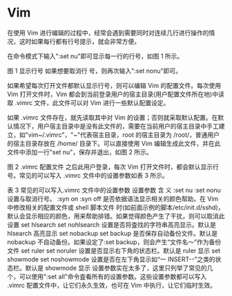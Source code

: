 # Vim

在使用 Vim 进行编辑的过程中，经常会遇到需要同时对连续几行进行操作的情况，这时如果每行都有行号提示，就会非常方便。

在命令模式下输入":set nu"即可显示每一行的行号，如图 1 所示。

图 1 显示行号
如果想要取消行 号，则再次输入":set nonu"即可。

如果希望每次打开文件都默认显示行号，则可以编辑 Vim 的配置文件。每次使用 Vim 打开文件时，Vim 都会到当前登录用户的宿主目录(用户配置文件所在地)中读取 .vimrc 文件，此文件可以对 Vim 进行一些默认配置设定。

如果 .vimrc 文件存在，就先读取其中对 Vim 的设置；否则就采取默认配置。在默认情况下，用户宿主目录中是没有此文件的，需要在当前用户的宿主目录中手工建立，如"vim~/.vimrc"，"~"代表宿主目录，root 的宿主目录为 /root/，普通用户的宿主目录存放在 /home/ 目录下。可以直接使用 Vim 编辑生成此文件，并在此文件中添加一行"set nu"，保存并退出，如图 2 所示。

图 2 .vimrc 配置文件
之后此用户登录，每次 Vim 打开文件时，都会默认显示行号。常见的可以写入 .vimrc 文件中的设置参数如表 3 所示。

表 3 常见的可以写入.vimrc 文件中的设置参数
设置参数 含 义
:set nu
:set nonu 设置与取消行号。
:syn on
:syn off 是否依据语法显示相关的颜色帮助。在 Vim 中修改相关的配置文件或 shell 脚本文件 时(如前面示例的脚本/etc/init.d/sshd)，默认会显示相应的颜色，用来帮助排错。如果觉得颜色产生了干扰，则可以取消此设置
set hlsearch
set nohlsearch 设置是否将査找的字符串高亮显示。默认是 hlsearch 高亮显示
set nobackup
set backup 是否保存自动备份文件。默认是 nobackup 不自动备份。如果设定了:set backup，则会产生&ldquo;文件名〜&rdquo;作为备份文件
set ruler
set noruler 设置是否显示右下角的状态栏。默认是 ruler 显示
set showmode
set noshowmode 设置是否在左下角显示如&ldquo;一 INSERT--&rdquo;之类的状态栏。默认是 showmode 显示
设置参数实在太多了，这里只列举了常见的几个，可以使用":set all"命令査看所有的设置参数。这些设置参数都可以写入 .vimrc 配置文件中，让它们永久生效，也可在 Vim 中执行，让它们临时生效。
